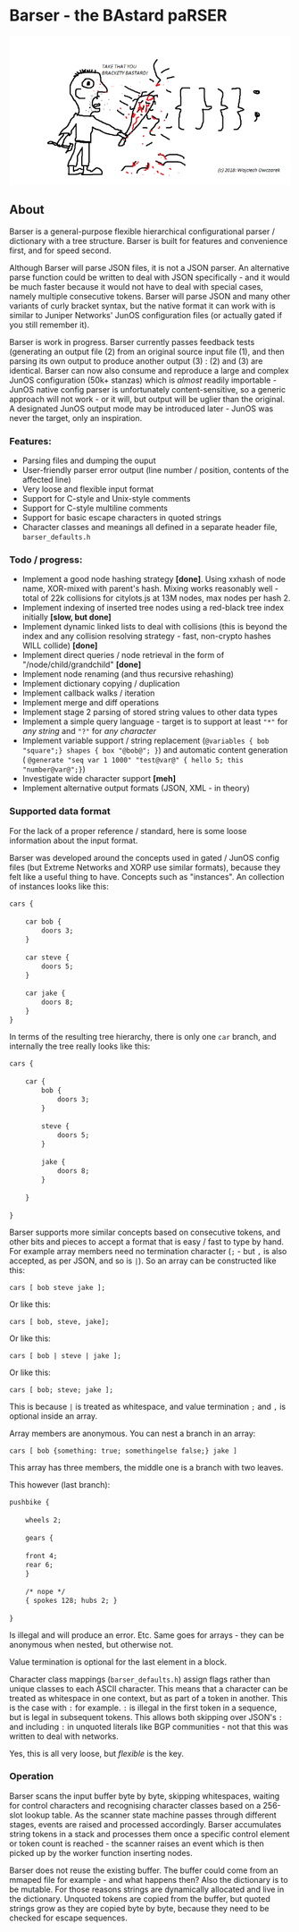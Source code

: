 # Barser - the BAstard paRSER

![A drawing depicting a man breaking curly brackets with a spiked club, spraying blood all around](https://github.com/wowczarek/barser/raw/master/img/barser.png "This is how a Bastard Parser works")

## About

Barser is a general-purpose flexible hierarchical configurational parser / dictionary with a tree structure. Barser is built for features and convenience first, and for speed second.

Although Barser will parse JSON files, it is not a JSON parser. An alternative parse function could be written to deal with JSON specifically - and it would be much faster because it would not have to deal with special cases, namely multiple consecutive tokens. Barser will parse JSON and many other variants of curly bracket syntax, but the native format it can work with is similar to Juniper Networks' JunOS configuration files (or actually gated if you still remember it).

Barser is work in progress. Barser currently passes feedback tests (generating an output file (2) from an original source input file (1), and then parsing its own output to produce another output (3) : (2) and (3) are identical. Barser can now also consume and reproduce a large and complex JunOS configuration (50k+ stanzas) which is _almost_ readily importable - JunOS native config parser is unfortunately content-sensitive, so a generic approach will not work - or it will, but output will be uglier than the original. A designated JunOS output mode may be introduced later - JunOS was never the target, only an inspiration.

### Features:

- Parsing files and dumping the ouput
- User-friendly parser error output (line number / position, contents of the affected line)
- Very loose and flexible input format
- Support for C-style and Unix-style comments
- Support for C-style multiline comments
- Support for basic escape characters in quoted strings
- Character classes and meanings all defined in a separate header file, `barser_defaults.h`

### Todo / progress:

- Implement a good node hashing strategy **[done]**. Using xxhash of node name, XOR-mixed with parent's hash. Mixing works reasonably well - total of 22k collisions for citylots.js at 13M nodes, max nodes per hash 2.
- Implement indexing of inserted tree nodes using a red-black tree index initially **[slow, but done]**
- Implement dynamic linked lists to deal with collisions (this is beyond the index and any collision resolving strategy - fast, non-crypto hashes WILL collide) **[done]**
- Implement direct queries / node retrieval in the form of "/node/child/grandchild" **[done]**
- Implement node renaming (and thus recursive rehashing)
- Implement dictionary copying / duplication
- Implement callback walks / iteration
- Implement merge and diff operations
- Implement stage 2 parsing of stored string values to other data types
- Implement a simple query language - target is to support at least `"*"` for _any string_ and `"?"` for _any character_
- Implement variable support / string replacement (`@variables { bob "square";} shapes { box "@bob@"; }`) and automatic content generation ( `@generate "seq var 1 1000" "test@var@" { hello 5; this "number@var@";}`)
- Investigate wide character support **[meh]**
- Implement alternative output formats (JSON, XML - in theory)

### Supported data format

For the lack of a proper reference / standard, here is some loose information about the input format.

Barser was developed around the concepts used in gated / JunOS config files (but Extreme Networks and XORP use similar formats), because they felt like a useful thing to have. Concepts such as "instances". An collection of instances looks like this:

```
cars {

	car bob {
	    doors 3;
	}

	car steve {
	    doors 5;
	}

	car jake {
	    doors 8;
	}
}
```
In terms of the resulting tree hierarchy, there is only one `car` branch, and internally the tree really looks like this:

```
cars {

	car {
		bob {
			doors 3;
		}

		steve {
			doors 5;
		}

		jake {
			doors 8;
		}

	}

}
```

Barser supports more similar concepts based on consecutive tokens, and other bits and pieces to accept a format that is easy / fast to type by hand. For example array members need no termination character (`;` - but `,` is also accepted, as per JSON, and so is `|`). So an array can be constructed like this:

```
cars [ bob steve jake ];
```
Or like this:
```
cars [ bob, steve, jake];
```
Or like this:
```
cars [ bob | steve | jake ];
```
Or like this:
```
cars [ bob; steve; jake ];
```
This is because `|` is treated as whitespace, and value termination `;` and `,` is  optional inside an array.


Array members are anonymous. You can nest a branch in an array:
```
cars [ bob {something: true; somethingelse false;} jake ]
```
This array has three members, the middle one is a branch with two leaves.

This however (last branch):

```
pushbike {

    wheels 2;

    gears {

	front 4;
	rear 6;
    }

    /* nope */
    { spokes 128; hubs 2; }

}

```
Is illegal and will produce an error. Etc. Same goes for arrays - they can be anonymous when nested, but otherwise not.

Value termination is optional for the last element in a block.

Character class mappings (`barser_defaults.h`) assign flags rather than unique classes to each ASCII character. This means that a character can be treated as whitespace in one context, but as part of a token in another. This is the case with `:` for example. `:` is illegal in the first token in a sequence, but is legal in subsequent tokens. This allows both skipping over JSON's `:` and including `:` in unquoted literals like BGP communities - not that this was written to deal with networks.

Yes, this is all very loose, but *flexible* is the key.

### Operation

Barser scans the input buffer byte by byte, skipping whitespaces, waiting for control characters and recognising character classes based on a 256-slot lookup table. As the scanner state machine passes through different stages, events are raised and processed accordingly. Barser accumulates string tokens in a stack and processes them once a specific control element or token count is reached - the scanner raises an event which is then picked up by the worker function inserting nodes.

Barser does not reuse the existing buffer. The buffer could come from an mmaped file for example - and what happens then? Also the dictionary is to be mutable. For those reasons strings are dynamically allocated and live in the dictionary. Unquoted tokens are copied from the buffer, but quoted strings grow as they are copied byte by byte, because they need to be checked for escape sequences.

